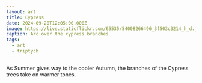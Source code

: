 ```yaml
---
layout: art
title: Cypress
date: 2024-09-20T12:05:00.000Z
image: https://live.staticflickr.com/65535/54008266496_3f503c3214_h_d.jpg
caption: Arc over the cypress branches
tags:
  - art
  - triptych
---
```

As Summer gives way to the cooler Autumn, the branches of the Cypress trees take on warmer tones.

